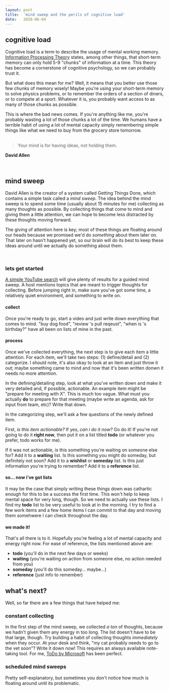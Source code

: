 ```yaml
---
layout: post
title:  'mind sweep and the perils of cognitive load'
date:   2020-06-04
---
```


## cognitive load

Cognitive load is a term to describe the usage of mental working memory.  [Information Processing Theory](http://www.instructionaldesign.org/theories/information-processing/) states, among other things, that short-term memory can only hold 5-9 "chunks" of information at a time.  This theory has become a cornerstone of cognitive psychology, so we can probably trust it.

But what does this mean for me?  Well, it means that you better use those few chunks of memory wisely!  Maybe you're using your short-term memory to solve physics problems, or to remember the orders of a section of diners, or to compete at a sport.  Whatever it is, you probably want access to as many of those chunks as possible.

This is where the bad news comes.  If you're anything like me, you're probably wasting a lot of those chunks a lot of the time.  We humans have a terrible habit of using a lot of mental capacity simply remembering simple things like what we need to buy from the grocery store tomorrow.  
<br />

> Your mind is for having ideas, not holding them.

**David Allen**

<br />

## mind sweep

David Allen is the creator of a system called Getting Things Done, which contains a simple task called a _mind sweep_.  The idea behind the mind sweep is to spend some time (usually about 15 minutes for me) collecting as many thoughts as possible.  By collecting things that come to mind and giving them a little attention, we can hope to become less distracted by these thoughts moving forward.


The giving of attention here is key; most of these things are floating around our heads because we promised we'd do _something_ about them later on.  That later on hasn't happened yet, so our brain will do its best to keep these ideas around until we actually do something about them.

<br />


### lets get started

[A simple YouTube search](https://www.youtube.com/results?search_query=guided+mind+sweep) will give plenty of results for a guided mind sweep.  A host mentions topics that are meant to trigger thoughts for collecting.  Before jumping right in, make sure you've got some time, a relatively quiet environment, and something to write on.

#### collect

Once you're ready to go, start a video and just write down everything that comes to mind.  "buy dog food", "review <TEAMMATE>'s pull reqeust", "when is <FRIEND>'s birthday?" have all been on lists of mine in the past.

#### process

Once we've collected everything, the next step is to give each item a little attention.  For each item, we'll take two steps: (1) define/detail and (2) categorize.  I should note, it's also okay to look at an item and just throw it out; maybe something came to mind and now that it's been written donwn it needs no more attention.

In the defining/detailing step, look at what you've written down and make it very detailed and, if possible, actionable.  An example item might be "prepare for meeting with X".  This is much too vague.  What must you actually **do** to prepare for that meeting (maybe write an agenda, ask for input from team, etc)?  Write that down.

In the categorizing step, we'll ask a few questions of the newly defined item.

First, _is this item actionable?_  If yes, _can i do it now?_  Go do it!  If you're not going to do it **right now**, then put it on a list titled **todo** (or whatever you prefer, todo works for me).

If it was not actionable, is this something you're waiting on someone else for?  Add it to a **waiting** list.  Is this something you might do someday, but definitely not soon?  Add
it to a **wishlist** or **someday** list.  Is this just information you're trying to remember?  Add it to a **reference** list.

#### so... now i've got lists

It may be the case that simply writing these things down was cathartic enough for this to be a success the first time.  This won't help to keep mental space for very long, though.  So we need to actually use these lists.  I find my **todo** list to be very useful to look at in the morning.  I try to find a few work items and a few home items I can commit to that day and moving them somehwere I can check throughout the day.

#### we made it!

That's all there is to it.  Hopefully you're feeling a lot of mental capacity and energy right now.  For ease of reference, the lists mentioned above are:
- **todo** (you'll do in the next few days or weeks)
- **waiting** (you're waiting on action from someone else, no action needed from you)
- **someday** (you'll do this someday... maybe...)
- **reference** (just info to remember)

## what's next?

Well, so far there are a few things that have helped me:

### constant collecting

In the first step of the mind sweep, we collected _a ton_ of thoughts, because we hadn't given them any energy in too long.  The list doesn't have to be that large, though.  Try building a habit of collecting thoughts _immediately_ when they occur.  At your desk and think, "my cat probably needs to go to the vet soon"?  Write it down now!  This requires an always available note-taking tool.  For me, [ToDo by Microsoft](http://to-do.microsoft.com/) has been perfect.


### scheduled mind sweeps

Pretty self-explanatory, but sometimes you don't notice how much is floating around until its problematic.

